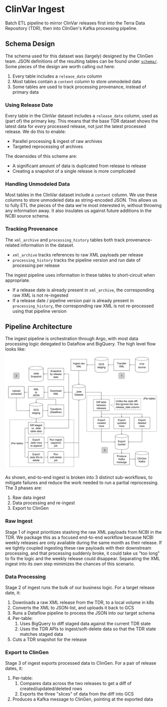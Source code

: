# ClinVar Ingest
Batch ETL pipeline to mirror ClinVar releases first into the Terra Data Repository (TDR),
then into ClinGen's Kafka processing pipeline.

## Schema Design
The schema used for this dataset was (largely) designed by the ClinGen team. JSON
definitions of the resulting tables can be found under [`schema/`](./schema). Some
pieces of the design are worth calling out here:
1. Every table includes a `release_date` column
2. Most tables contain a `content` column to store unmodeled data
3. Some tables are used to track processing provenance, instead of primary data

### Using Release Date
Every table in the ClinVar dataset includes a `release_date` column, used as (part of)
the primary key. This means that the base TDR dataset shows the latest data for _every_
processed release, not just the latest processed release. We do this to enable:
* Parallel processing & ingest of raw archives
* Targeted reprocessing of archives

The downsides of this scheme are:
* A significant amount of data is duplicated from release to release
* Creating a snapshot of a single release is more complicated

### Handling Unmodeled Data
Most tables in the ClinVar dataset include a `content` column. We use these columns to
store unmodeled data as string-encoded JSON. This allows us to fully ETL the pieces of
the data we're most interested in, without throwing any information away. It also insulates
us against future additions in the NCBI source schema.

### Tracking Provenance
The `xml_archive` and `processing_history` tables both track provenance-related
information in the dataset.
* `xml_archive` tracks references to raw XML payloads per release
* `processing_history` tracks the pipeline version and run date of processing per release

The ingest pipeline uses information in these tables to short-circuit when appropriate.
* If a release date is already present in `xml_archive`, the corresponding raw XML is
  not re-ingested
* If a release date / pipeline version pair is already present in `processing_history`, the
  corresponding raw XML is not re-processed using that pipeline version

## Pipeline Architecture
The ingest pipeline is orchestration through Argo, with most data processing logic
delegated to Dataflow and BigQuery. The high level flow looks like:
![Architecture diagram](./ingest-flow.png)

As shown, end-to-end ingest is broken into 3 distinct sub-workflows, to mitigate
failures and reduce the work needed to run a partial reprocessing. The 3 phases are:
1. Raw data ingest
2. Data processing and re-ingest
3. Export to ClinGen

### Raw Ingest
Stage 1 of ingest prioritizes stashing the raw XML payloads from NCBI in the TDR. We package
this as a focused end-to-end workflow because NCBI weekly releases are only available during
the same month as their release. If we tightly coupled ingesting these raw payloads with their
downstream processing, and that processing suddenly broke, it could take us "too long" to fix
the logic and the weekly release could disappear. Separating the XML ingest into its own step
minimizes the chances of this scenario.

### Data Processing
Stage 2 of ingest runs the bulk of our business logic. For a target release date, it:
1. Downloads a raw XML release from the TDR, to a local volume in k8s
2. Converts the XML to JSON-list, and uploads it back to GCS
3. Runs a Dataflow pipeline to process the JSON into our target schema
4. Per-table:
   1. Uses BigQuery to diff staged data against the current TDR state
   2. Uses the TDR APIs to ingest/soft-delete data so that the TDR state
      matches staged data
5. Cuts a TDR snapshot for the release

### Export to ClinGen
Stage 3 of ingest exports processed data to ClinGen. For a pair of release dates, it:
1. Per-table:
   1. Compares data across the two releases to get a diff of created/updated/deleted rows
   2. Exports the three "slices" of data from the diff into GCS
2. Produces a Kafka message to ClinGen, pointing at the exported data
